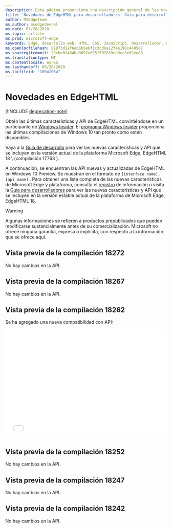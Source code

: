 ```yaml
---
description: Esta página proporciona una descripción general de las novedades de las compilaciones de EdgeHTML Preview para desarrolladores.
title: 'Novedades de EdgeHTML para desarrolladores: Guía para desarrolladores'
author: MSEdgeTeam
ms.author: msedgedevrel
ms.date: 07/28/2020
ms.topic: article
ms.prod: microsoft-edge
keywords: Edge, desarrollo web, HTML, CSS, JavaScript, desarrollador, novedades en Edge, nuevas API en Edge, edgehtml, edgehtml Preview compilaciones
ms.openlocfilehash: 81973d12f6e66b5e6f1c3cd6a12fee196c4495d7
ms.sourcegitcommit: 29cbe0f464ba0092e025f502833eb9cc3e02ee89
ms.translationtype: MT
ms.contentlocale: es-ES
ms.lasthandoff: 08/20/2020
ms.locfileid: "10941964"
---
```

# Novedades en EdgeHTML  

[!INCLUDE [deprecation-note](../includes/legacy-edge-note.md)]  

Obtén las últimas características y API de EdgeHTML convirtiéndose en un participante de [Windows Insider](https://insider.windows.com).  El [programa Windows Insider](https://insider.windows.com) proporciona las últimas compilaciones de Windows 10 tan pronto como estén disponibles.  

Vaya a la [Guía de desarrollo](../dev-guide.md) para ver las nuevas características y API que se incluyen en la versión actual de la plataforma Microsoft Edge, EdgeHTML 18 \ (compilación 17763 \).  

A continuación, se encuentran las API nuevas y actualizadas de EdgeHTML en Windows 10 Preview. Se muestran en el formato de `[interface name].[api name]` .  Para obtener una lista completa de las nuevas características de Microsoft Edge y plataforma, consulta el [registro](https://developer.microsoft.com/microsoft-edge/platform/changelog) de información o visita la [Guía para desarrolladores](../dev-guide.md) para ver las nuevas características y API que se incluyen en la versión estable actual de la plataforma de Microsoft Edge, EdgeHTML 18.   

> [!WARNING] 
> Algunas informaciones se refieren a productos prepublicados que pueden modificarse sustancialmente antes de su comercialización.  Microsoft no ofrece ninguna garantía, expresa o implícita, con respecto a la información que se ofrece aquí.  

## Vista previa de la compilación 18272  

No hay cambios en la API.  

## Vista previa de la compilación 18267  

No hay cambios en la API.  

## Vista previa de la compilación 18262  

Se ha agregado una nueva compatibilidad con API:  

<iframe height='341' scrolling='no' title='EdgeHTML Preview versión 17682' src='//codepen.io/MSEdgeDev/embed/5a691c1840690352f409d3788b8167fa/?height=341&theme-id=23761&default-tab=result&embed-version=2' frameborder='no' allowtransparency='true' allowfullscreen='true' style='width: 100%;'>Vea la versión de lápiz <a href='https://codepen.io/MSEdgeDev/pen/5a691c1840690352f409d3788b8167fa/'> EdgeHTML vista previa de la compilación 17682 </a> por MSEdgeDev ( <a href='https://codepen.io/MSEdgeDev'> @MSEdgeDev </a> ) en <a href='https://codepen.io'> CodePen </a> .  </iframe>  

## Vista previa de la compilación 18252  

No hay cambios en la API.  

## Vista previa de la compilación 18247  

No hay cambios en la API.  

## Vista previa de la compilación 18242  

No hay cambios en la API.  
